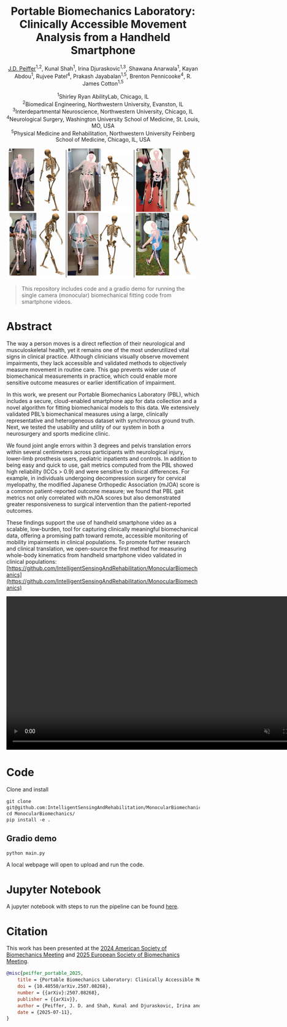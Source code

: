 <div align="center">

# Portable Biomechanics Laboratory: Clinically Accessible Movement Analysis from a Handheld Smartphone

[J.D. Peiffer](https://www.sralab.org/researchers/jd-peiffer)<sup>1,2</sup>, Kunal Shah<sup>1</sup>, Irina Djuraskovic<sup>1,3</sup>, Shawana Anarwala<sup>1</sup>, Kayan Abdou<sup>1</sup>, Rujvee Patel<sup>4</sup>, Prakash Jayabalan<sup>1,5</sup>, Brenton Pennicooke<sup>4</sup>, R. James Cotton<sup>1,5</sup>

<sup>1</sup>Shirley Ryan AbilityLab, Chicago, IL<br>
<sup>2</sup>Biomedical Engineering, Northwestern University, Evanston, IL<br>
<sup>3</sup>Interdepartmental Neuroscience, Northwestern University, Chicago, IL<br>
<sup>4</sup>Neurological Surgery, Washington University School of Medicine, St. Louis, MO, USA<br>
<sup>5</sup>Physical Medicine and Rehabilitation, Northwestern University Feinberg School of Medicine, Chicago, IL, USA<br>

</div>
<img src="docs/static/images/overlay_fig.jpg" width="800">

> This repository includes code and a gradio demo for running the single camera (monocular) biomechanical fitting code from smartphone videos.

# Abstract
The way a person moves is a direct reflection of their neurological and musculoskeletal health, yet it remains one of the most underutilized vital signs in clinical practice. Although clinicians visually observe movement impairments, they lack accessible and validated methods to objectively measure movement in routine care. This gap prevents wider use of biomechanical measurements in practice, which could enable more sensitive outcome measures or earlier identification of impairment.

In this work, we present our Portable Biomechanics Laboratory (PBL), which includes a secure, cloud-enabled smartphone app for data collection and a novel algorithm for fitting biomechanical models to this data. We extensively validated PBL’s biomechanical measures using a large, clinically representative and heterogeneous dataset with synchronous ground truth. Next, we tested the usability and utility of our system in both a neurosurgery and sports medicine clinic.

We found joint angle errors within 3 degrees and pelvis translation errors within several centimeters across participants with neurological injury, lower-limb prosthesis users, pediatric inpatients and controls. In addition to being easy and quick to use, gait metrics computed from the PBL showed high reliability (ICCs > 0.9) and were sensitive to clinical differences. For example, in individuals undergoing decompression surgery for cervical myelopathy, the modified Japanese Orthopedic Association (mJOA) score is a common patient-reported outcome measure; we found that PBL gait metrics not only correlated with mJOA scores but also demonstrated greater responsiveness to surgical intervention than the patient-reported outcomes.

These findings support the use of handheld smartphone video as a scalable, low-burden, tool for capturing clinically meaningful biomechanical data, offering a promising path toward remote, accessible monitoring of mobility impairments in clinical populations. To promote further research and clinical translation, we open-source the first method for measuring whole-body kinematics from handheld smartphone video validated in clinical populations: [https://github.com/IntelligentSensingAndRehabilitation/MonocularBiomechanics](https://github.com/IntelligentSensingAndRehabilitation/MonocularBiomechanics)

<video src="docs/static/videos/jd_running.mp4" width="800" controls autoplay muted loop></video>

# Code
Clone and install
```
git clone git@github.com:IntelligentSensingAndRehabilitation/MonocularBiomechanics.git
cd MonocularBiomechanics/
pip install -e .
```
## Gradio demo
```
python main.py
```
A local webpage will open to upload and run the code.

# Jupyter Notebook
A jupyter notebook with steps to run the pipeline can be found [here](https://github.com/IntelligentSensingAndRehabilitation/MonocularBiomechanics/blob/main/monocular-demo.ipynb).

# Citation
This work has been presented at the [2024 American Society of Biomechanics Meeting](https://drive.google.com/open?id=1CEZBhwAYALvUds0VbFy50U1LmOfgS0kO&usp=drive_fs) and [2025 European Society of Biomechanics Meeting](https://drive.google.com/open?id=19y1_F-0o5CVRFdihe-0kReQ9baH-jFX4&usp=drive_fs).


```bibtex
@misc{peiffer_portable_2025,
	title = {Portable Biomechanics Laboratory: Clinically Accessible Movement Analysis from a Handheld Smartphone},
	doi = {10.48550/arXiv.2507.08268},
	number = {{arXiv}:2507.08268},
	publisher = {{arXiv}},
	author = {Peiffer, J. D. and Shah, Kunal and Djuraskovic, Irina and Anarwala, Shawana and Abdou, Kayan and Patel, Rujvee and Jayabalan, Prakash and Pennicooke, Brenton and Cotton, R. James},
	date = {2025-07-11},
}
```
